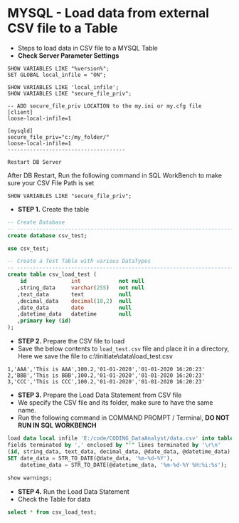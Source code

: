 # MYSQL - Load data from external CSV file to a Table

* Steps to load data in CSV file to a MYSQL Table
* **Check Server Parameter Settings**
```
SHOW VARIABLES LIKE "%version%";
SET GLOBAL local_infile = "ON";

SHOW VARIABLES LIKE 'local_infile';
SHOW VARIABLES LIKE "secure_file_priv";

-- ADD secure_file_priv LOCATION to the my.ini or my.cfg file
[client]
loose-local-infile=1 

[mysqld]
secure_file_priv="c:/my_folder/"
loose-local-infile=1 
-------------------------------------

Restart DB Server
```

After DB Restart, Run the following command in SQL WorkBench to make sure your CSV File Path is set
```
SHOW VARIABLES LIKE "secure_file_priv";
```



* **STEP 1.** Create the table
```sql
-- Create Database
-- -----------------------------------------------------------------------------
create database csv_test;

use csv_test;

-- Create a Test Table with various DataTypes
-- -----------------------------------------------------------------------------
create table csv_load_test (
    id              int            not null
   ,string_data     varchar(255)   not null
   ,text_data       text           null
   ,decimal_data    decimal(10,2)  null
   ,date_data       date           null
   ,datetime_data   datetime       null
   ,primary key (id)
);
```


* **STEP 2.** Prepare the CSV file to load
* Save the below contents to `load_test.csv` file and place it in a directory,
  Here we save the file to c:\tinitiate\data\load_test.csv
```
1,'AAA','This is AAA',100.2,'01-01-2020','01-01-2020 16:20:23'
2,'BBB','This is BBB',100.2,'01-01-2020','01-01-2020 16:20:23'
3,'CCC','This is CCC',100.2,'01-01-2020','01-01-2020 16:20:23'
```


* **STEP 3.** Prepare the Load Data Statement from CSV file
* We specify the CSV file and its folder, make sure to have the same name.
* Run the following command in COMMAND PROMPT / Terminal, **DO NOT RUN IN SQL WORKBENCH**
```sql
load data local infile 'E:/code/CODING_DataAnalyst/data.csv' into table csv_load_test 
fields terminated by ',' enclosed by "'" lines terminated by '\r\n'
(id, string_data, text_data, decimal_data, @date_data, @datetime_data)
SET date_data = STR_TO_DATE(@date_data, '%m-%d-%Y'),
    datetime_data = STR_TO_DATE(@datetime_data, '%m-%d-%Y %H:%i:%s');
    
show warnings;
```


* **STEP 4.** Run the Load Data Statement
* Check the Table for data
```sql
select * from csv_load_test;
```

